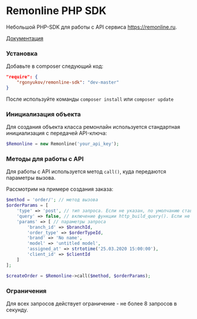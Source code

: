# Remonline PHP SDK

Небольшой PHP-SDK для работы с API сервиса <https://remonline.ru>.

[Документация](https://remonline.ru/docs/api)

### Установка

Добавьте в composer следующий код:

```json
"require": {
    "rgonyukov/remonline-sdk": "dev-master"
}
```

После используйте команды `composer install` или `composer update`

### Инициализация объекта

Для создания объекта класса ремонлайн используется стандартная инициализация с передачей API-ключа:

```php
$Remonline = new Remonline('your_api_key');
```

### Методы для работы с API

Для работы с API используется метод `call()`, куда передаются параметры вызова.

Рассмотрим на примере создания заказа:

```php
$method = 'order/'; // метод вызова
$orderParams = [
    'type' => 'post', // тип запроса. Если не указан, по умолчанию ставится get
    'query' => false, // включение функции http_build_query(). Если не указан, по умолчанию ставится true
    'params' => [ // параметры запроса
        'branch_id' => $branchId,
        'order_type' => $orderTypeId,
        'brand' => 'No name',
        'model' => 'untitled model',
        'assigned_at' => strtotime('25.03.2020 15:00:00'),
        'client_id' => $clientId
    ]
];

$createOrder = $Remonline->call($method, $orderParams);
```

### Ограничения

Для всех запросов действует ограничение - не более 8 запросов в секунду.